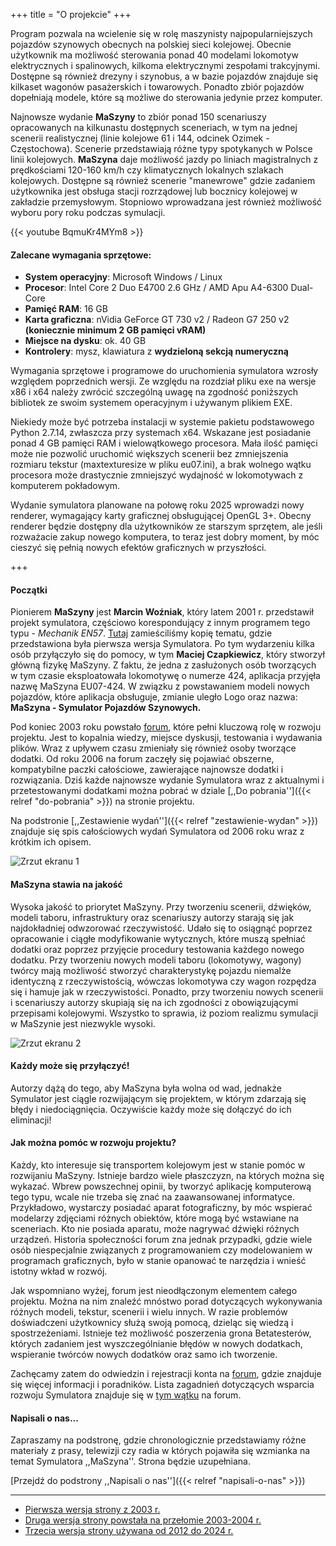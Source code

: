+++
title = "O projekcie"
+++

Program pozwala na wcielenie się w rolę maszynisty najpopularniejszych pojazdów szynowych obecnych na polskiej sieci kolejowej. Obecnie użytkownik ma możliwość sterowania ponad 40 modelami lokomotyw elektrycznych i spalinowych, kilkoma elektrycznymi zespołami trakcyjnymi. Dostępne są również drezyny i szynobus, a w bazie pojazdów znajduje się kilkaset wagonów pasażerskich i towarowych. Ponadto zbiór pojazdów dopełniają modele, które są możliwe do sterowania jedynie przez komputer.

Najnowsze wydanie **MaSzyny** to zbiór ponad 150 scenariuszy opracowanych na kilkunastu dostępnych sceneriach, w tym na jednej scenerii realistycznej (linie kolejowe 61 i 144, odcinek Ozimek - Częstochowa). Scenerie przedstawiają różne typy spotykanych w Polsce linii kolejowych. **MaSzyna** daje możliwość jazdy po liniach magistralnych z prędkościami 120-160 km/h czy klimatycznych lokalnych szlakach kolejowych. Dostępne są również scenerie "manewrowe" gdzie zadaniem użytkownika jest obsługa stacji rozrządowej lub bocznicy kolejowej w zakładzie przemysłowym. Stopniowo wprowadzana jest również możliwość wyboru pory roku podczas symulacji.

{{< youtube BqmuKr4MYm8 >}}

#### Zalecane wymagania sprzętowe:
* **System operacyjny**: Microsoft Windows / Linux
* **Procesor**: Intel Core 2 Duo E4700 2.6 GHz / AMD Apu A4-6300 Dual-Core
* **Pamięć RAM**: 16 GB
* **Karta graficzna**: nVidia GeForce GT 730 v2 / Radeon G7 250 v2 **(koniecznie minimum 2 GB pamięci vRAM)**
* **Miejsce na dysku**: ok. 40 GB
* **Kontrolery**: mysz, klawiatura z **wydzieloną sekcją numeryczną**

Wymagania sprzętowe i programowe do uruchomienia symulatora wzrosły względem poprzednich wersji. Ze względu na rozdział pliku exe na wersje x86 i x64 należy zwrócić szczególną uwagę na zgodność poniższych bibliotek ze swoim systemem operacyjnym i używanym plikiem EXE.

Niekiedy może być potrzeba instalacji w systemie pakietu podstawowego Python 2.7.14, zwłaszcza przy systemach x64.
Wskazane jest posiadanie ponad 4 GB pamięci RAM i wielowątkowego procesora. Mała ilość pamięci może nie pozwolić uruchomić większych scenerii bez zmniejszenia rozmiaru tekstur (maxtexturesize w pliku eu07.ini), a brak wolnego wątku procesora może drastycznie zmniejszyć wydajność w lokomotywach z komputerem pokładowym.

Wydanie symulatora planowane na połowę roku 2025 wprowadzi nowy renderer, wymagający karty graficznej obsługującej OpenGL 3+. Obecny renderer będzie dostępny dla użytkowników ze starszym sprzętem, ale jeśli rozważacie zakup nowego komputera, to teraz jest dobry moment, by móc cieszyć się pełnią nowych efektów graficznych w przyszłości.

+++
#### Początki
Pionierem **MaSzyny** jest **Marcin Woźniak**, który latem 2001 r. przedstawił projekt symulatora, częściowo korespondujący z innym programem tego typu - *Mechanik EN57*. [Tutaj](//eu07.pl/jeszczejedensymulatorek/) zamieściliśmy kopię tematu, gdzie przedstawiona była pierwsza wersja Symulatora. Po tym wydarzeniu kilka osób przyłączyło się do pomocy, w tym **Maciej Czapkiewicz**, który stworzył główną fizykę MaSzyny. Z faktu, że jedna z zasłużonych osób tworzących w tym czasie eksploatowała lokomotywę o numerze 424, aplikacja przyjęła nazwę MaSzyna EU07-424. W związku z powstawaniem modeli nowych pojazdów, które aplikacja obsługuje, zmianie uległo Logo oraz nazwa: **MaSzyna - Symulator Pojazdów Szynowych.**

Pod koniec 2003 roku powstało [forum](//eu07.pl/forum/), które pełni kluczową rolę w rozwoju projektu. Jest to kopalnia wiedzy, miejsce dyskusji, testowania i wydawania plików. Wraz z upływem czasu zmieniały się również osoby tworzące dodatki. Od roku 2006 na forum zaczęły się pojawiać obszerne, kompatybilne paczki całościowe, zawierające najnowsze dodatki i rozwiązania. Dziś każde najnowsze wydanie Symulatora wraz z aktualnymi i przetestowanymi dodatkami można pobrać w dziale [,,Do pobrania'']({{< relref "do-pobrania" >}}) na stronie projektu.

Na podstronie [,,Zestawienie wydań'']({{< relref "zestawienie-wydan" >}}) znajduje się spis całościowych wydań Symulatora od 2006 roku wraz z krótkim ich opisem.

![Zrzut ekranu 1](/images/eu07_kabina_rozwoj.png)

#### MaSzyna stawia na jakość
Wysoka jakość to priorytet MaSzyny. Przy tworzeniu scenerii, dźwięków, modeli taboru, infrastruktury oraz scenariuszy autorzy starają się jak najdokładniej odwzorować rzeczywistość. Udało się to osiągnąć poprzez opracowanie i ciągłe modyfikowanie wytycznych, które muszą spełniać dodatki oraz poprzez przyjęcie procedury testowania każdego nowego dodatku. Przy tworzeniu nowych modeli taboru (lokomotywy, wagony) twórcy mają możliwość stworzyć charakterystykę pojazdu niemalże identyczną z rzeczywistością, wówczas lokomotywa czy wagon rozpędza się i hamuje jak w rzeczywistości. Ponadto, przy tworzeniu nowych scenerii i scenariuszy autorzy skupiają się na ich zgodności z obowiązującymi przepisami kolejowymi. Wszystko to sprawia, iż poziom realizmu symulacji w MaSzynie jest niezwykle wysoki.

![Zrzut ekranu 2](/images/main1.png)

#### Każdy może się przyłączyć!
Autorzy dążą do tego, aby MaSzyna była wolna od wad, jednakże Symulator jest ciągle rozwijającym się projektem, w którym zdarzają się błędy i niedociągnięcia. Oczywiście każdy może się dołączyć do ich eliminacji!

#### Jak można pomóc w rozwoju projektu?
Każdy, kto interesuje się transportem kolejowym jest w stanie pomóc w rozwijaniu MaSzyny. Istnieje bardzo wiele płaszczyzn, na których można się wykazać. Wbrew powszechnej opinii, by tworzyć aplikację komputerową tego typu, wcale nie trzeba się znać na zaawansowanej informatyce. Przykładowo, wystarczy posiadać aparat fotograficzny, by móc wspierać modelarzy zdjęciami różnych obiektów, które mogą być wstawiane na sceneriach. Kto nie posiada aparatu, może nagrywać dźwięki różnych urządzeń. Historia społeczności forum zna jednak przypadki, gdzie wiele osób niespecjalnie związanych z programowaniem czy modelowaniem w programach graficznych, było w stanie opanować te narzędzia i wnieść istotny wkład w rozwój.

Jak wspomniano wyżej, forum jest nieodłączonym elementem całego projektu. Można na nim znaleźć mnóstwo porad dotyczących wykonywania różnych modeli, tekstur, scenerii i wielu innych. W razie problemów doświadczeni użytkownicy służą swoją pomocą, dzieląc się wiedzą i spostrzeżeniami. Istnieje też możliwość poszerzenia grona Betatesterów, których zadaniem jest wyszczególnianie błędów w nowych dodatkach, wspieranie twórców nowych dodatków oraz samo ich tworzenie.

Zachęcamy zatem do odwiedzin i rejestracji konta na [forum](//eu07.pl/forum/), gdzie znajduje się więcej informacji i poradników. Lista zagadnień dotyczących wsparcia rozwoju Symulatora znajduje się w [tym wątku](//eu07.pl/forum/index.php/topic,19382.0.html) na forum.

#### Napisali o nas...

Zapraszamy na podstronę, gdzie chronologicznie przedstawiamy różne materiały z prasy, telewizji czy radia w których pojawiła się wzmianka na temat Symulatora ,,MaSzyna''. Strona będzie uzupełniana.

[Przejdź do podstrony ,,Napisali o nas'']({{< relref "napisali-o-nas" >}})

***

* [Pierwsza wersja strony z 2003 r.](//eu07.pl/misc/)
* [Druga wersja strony powstała na przełomie 2003-2004 r.](//eu07.pl/eu07old.html)
* [Trzecia wersja strony używana od 2012 do 2024 r.](//eu07.pl/eu07old2.html)